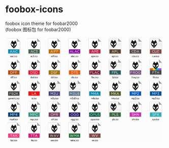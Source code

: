 # foobox-icons
foobox icon theme for foobar2000 \
(foobox 图标包 for foobar2000)

![alt text](screenshot.jpg "foobox icon theme for foobar2000")
